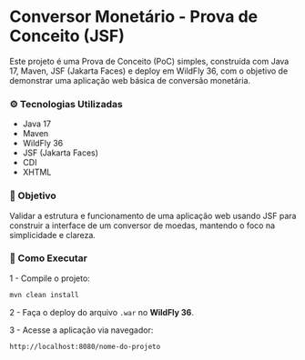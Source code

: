 # Conversor Monetário - Prova de Conceito (JSF)

Este projeto é uma Prova de Conceito (PoC) simples, construída com Java 17, Maven, JSF (Jakarta Faces) e deploy em WildFly 36, com o objetivo de demonstrar uma aplicação web básica de conversão monetária.

### ⚙️ Tecnologias Utilizadas

- Java 17
- Maven
- WildFly 36
- JSF (Jakarta Faces)
- CDI
- XHTML

### 📌 Objetivo
Validar a estrutura e funcionamento de uma aplicação web usando JSF para construir a interface de um conversor de moedas, mantendo o foco na simplicidade e clareza.

### 🚀 Como Executar
1 - Compile o projeto:

``` bash
mvn clean install
```
2 - Faça o deploy do arquivo `.war` no **WildFly 36**.

3 - Acesse a aplicação via navegador:

``` bash
http://localhost:8080/nome-do-projeto
```